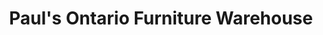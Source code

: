 ---
title: "Paul's Ontario Furniture Warehouse"
url: /north-york/pauls-ontario-furniture-warehouse/
shop: Möbel
---